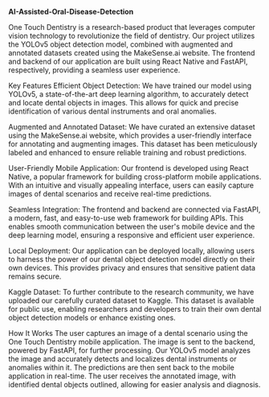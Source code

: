 **AI-Assisted-Oral-Disease-Detection**

One Touch Dentistry is a research-based product that leverages computer vision technology to revolutionize the field of dentistry. Our project utilizes the YOLOv5 object detection model, combined with augmented and annotated datasets created using the MakeSense.ai website. The frontend and backend of our application are built using React Native and FastAPI, respectively, providing a seamless user experience.

Key Features
Efficient Object Detection: We have trained our model using YOLOv5, a state-of-the-art deep learning algorithm, to accurately detect and locate dental objects in images. This allows for quick and precise identification of various dental instruments and oral anomalies.

Augmented and Annotated Dataset: We have curated an extensive dataset using the MakeSense.ai website, which provides a user-friendly interface for annotating and augmenting images. This dataset has been meticulously labeled and enhanced to ensure reliable training and robust predictions.

User-Friendly Mobile Application: Our frontend is developed using React Native, a popular framework for building cross-platform mobile applications. With an intuitive and visually appealing interface, users can easily capture images of dental scenarios and receive real-time predictions.

Seamless Integration: The frontend and backend are connected via FastAPI, a modern, fast, and easy-to-use web framework for building APIs. This enables smooth communication between the user's mobile device and the deep learning model, ensuring a responsive and efficient user experience.

Local Deployment: Our application can be deployed locally, allowing users to harness the power of our dental object detection model directly on their own devices. This provides privacy and ensures that sensitive patient data remains secure.

Kaggle Dataset: To further contribute to the research community, we have uploaded our carefully curated dataset to Kaggle. This dataset is available for public use, enabling researchers and developers to train their own dental object detection models or enhance existing ones.

How It Works
The user captures an image of a dental scenario using the One Touch Dentistry mobile application.
The image is sent to the backend, powered by FastAPI, for further processing.
Our YOLOv5 model analyzes the image and accurately detects and localizes dental instruments or anomalies within it.
The predictions are then sent back to the mobile application in real-time.
The user receives the annotated image, with identified dental objects outlined, allowing for easier analysis and diagnosis.

